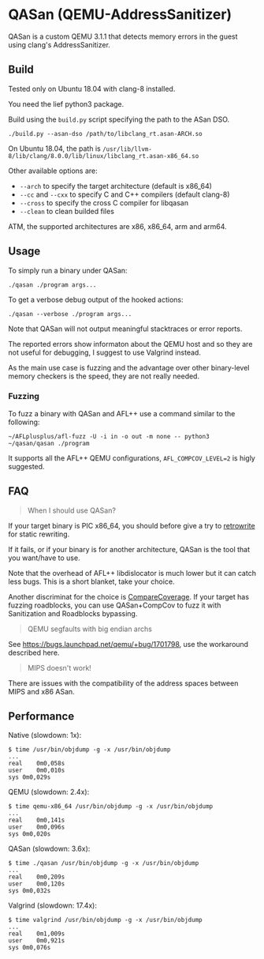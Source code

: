 # QASan (QEMU-AddressSanitizer)

QASan is a custom QEMU 3.1.1 that detects memory errors in the guest using clang's AddressSanitizer.

## Build

Tested only on Ubuntu 18.04 with clang-8 installed.

You need the lief python3 package.

Build using the `build.py` script specifying the path to the ASan DSO.


```
./build.py --asan-dso /path/to/libclang_rt.asan-ARCH.so
```

On Ubuntu 18.04, the path is `/usr/lib/llvm-8/lib/clang/8.0.0/lib/linux/libclang_rt.asan-x86_64.so`

Other available options are:

+ `--arch` to specify the target architecture (default is x86_64)
+ `--cc` and `--cxx` to specify C and C++ compilers (default clang-8)
+ `--cross` to specify the cross C compiler for libqasan
+ `--clean` to clean builded files

ATM, the supported architectures are x86, x86_64, arm and arm64.

## Usage

To simply run a binary under QASan:

`./qasan ./program args...`

To get a verbose debug output of the hooked actions:

`./qasan --verbose ./program args...`

Note that QASan will not output meaningful stacktraces or error reports.

The reported errors show informaton about the QEMU host and so they are not useful for debugging, I suggest to use Valgrind instead.

As the main use case is fuzzing and the advantage over other binary-level memory checkers is the speed, they are not really needed.

### Fuzzing

To fuzz a binary with QASan and AFL++ use a command similar to the following:

```
~/AFLplusplus/afl-fuzz -U -i in -o out -m none -- python3 ~/qasan/qasan ./program
``` 

It supports all the AFL++ QEMU configurations, `AFL_COMPCOV_LEVEL=2` is higly suggested.

## FAQ

> When I should use QASan?

If your target binary is PIC x86_64, you should before give a try to [retrowrite](https://github.com/HexHive/retrowrite) for static rewriting.

If it fails, or if your binary is for another architecture, QASan is the tool that you want/have to use.

Note that the overhead of AFL++ libdislocator is much lower but it can catch less bugs. This is a short blanket, take your choice.

Another discriminat for the choice is [CompareCoverage](https://andreafioraldi.github.io/articles/2019/07/20/aflpp-qemu-compcov.html). If your target has fuzzing roadblocks, you can use QASan+CompCov to fuzz it with Sanitization and Roadblocks bypassing.

> QEMU segfaults with big endian archs

See https://bugs.launchpad.net/qemu/+bug/1701798, use the workaround described here.

> MIPS doesn't work!

There are issues with the compatibility of the address spaces between MIPS and x86 ASan.

## Performance

Native (slowdown: 1x):

```
$ time /usr/bin/objdump -g -x /usr/bin/objdump
...
real	0m0,058s
user	0m0,010s
sys	0m0,029s
```

QEMU (slowdown: 2.4x):

```
$ time qemu-x86_64 /usr/bin/objdump -g -x /usr/bin/objdump
...
real	0m0,141s
user	0m0,096s
sys	0m0,020s
```

QASan (slowdown: 3.6x):

```
$ time ./qasan /usr/bin/objdump -g -x /usr/bin/objdump
...
real	0m0,209s
user	0m0,120s
sys	0m0,032s
```

Valgrind (slowdown: 17.4x):

```
$ time valgrind /usr/bin/objdump -g -x /usr/bin/objdump
...
real	0m1,009s
user	0m0,921s
sys	0m0,076s
```

